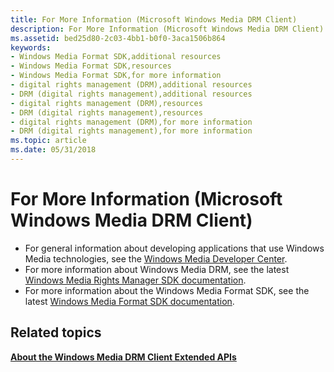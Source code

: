 ```yaml
---
title: For More Information (Microsoft Windows Media DRM Client)
description: For More Information (Microsoft Windows Media DRM Client)
ms.assetid: bed25d80-2c03-4bb1-b0f0-3aca1506b864
keywords:
- Windows Media Format SDK,additional resources
- Windows Media Format SDK,resources
- Windows Media Format SDK,for more information
- digital rights management (DRM),additional resources
- DRM (digital rights management),additional resources
- digital rights management (DRM),resources
- DRM (digital rights management),resources
- digital rights management (DRM),for more information
- DRM (digital rights management),for more information
ms.topic: article
ms.date: 05/31/2018
---
```


# For More Information (Microsoft Windows Media DRM Client)

-   For general information about developing applications that use Windows Media technologies, see the [Windows Media Developer Center](https://msdn.microsoft.com/windowsmedia/).
-   For more information about Windows Media DRM, see the latest [Windows Media Rights Manager SDK documentation](https://msdn.microsoft.com/library/?url=/library/wmrm10/htm/windowsmediarightsmanagersdk.asp?frame=true).
-   For more information about the Windows Media Format SDK, see the latest [Windows Media Format SDK documentation](https://msdn.microsoft.com/library/?url=/library/wmform95/htm/introducingwindowsmediaformat.asp?frame=true).

## Related topics

<dl> <dt>

[**About the Windows Media DRM Client Extended APIs**](about-the-windows-media-drm-client-extended-apis.md)
</dt> </dl>

 

 




